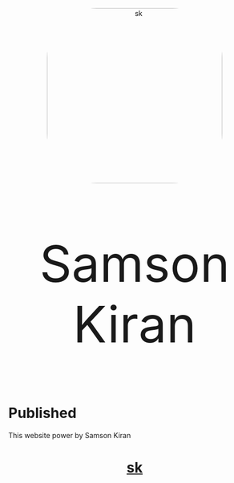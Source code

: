 
<p align="center"><img height="350px" width="350px" style="border-radius:100px;" src="https://samsonkiran02.github.io/Link/Images/PNG/Samson-Kiran.png" alt="sk"></p>


<p align="center" style="font-size:100px;">Samson Kiran</p>

# Published
This website power by Samson Kiran<br>


<a href="https://samsonkiran02.github.io/Happy/Index.html"><h1 align="center" style="color:red;">sk</h1></a>
